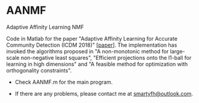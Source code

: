 # AANMF

Adaptive Affinity Learning NMF

Code in Matlab for the paper "Adaptive Affinity Learning for Accurate Community Detection (ICDM 2018)" [[paper](https://ieeexplore.ieee.org/abstract/document/8594997)]. The implementation has invoked the algorithms proposed in "A non-monotonic method for large-scale non-negative least squares", "Efficient projections onto the l1-ball for learning in high dimensions" and "A feasible method for optimization with orthogonality constraints".

+ Check AANMF.m for the main program.

+ If there are any problems, please contact me at smartyfh@outlook.com.
